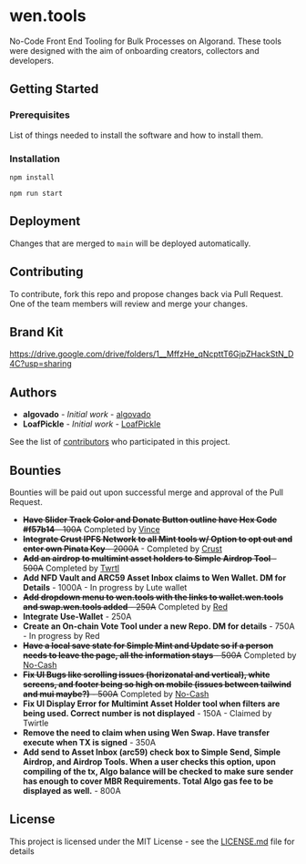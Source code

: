 # wen.tools
No-Code Front End Tooling for Bulk Processes on Algorand. These tools were designed with the aim of onboarding creators, collectors and developers.

## Getting Started


### Prerequisites
List of things needed to install the software and how to install them.


### Installation
  `npm install`

  `npm run start`



## Deployment
Changes that are merged to `main` will be deployed automatically.  


## Contributing
To contribute, fork this repo and propose changes back via Pull Request.  One of the team members will review and merge your changes.  

## Brand Kit
https://drive.google.com/drive/folders/1__MffzHe_qNcpttT6GjpZHackStN_D4C?usp=sharing

## Authors
* **algovado** - *Initial work* - [algovado](https://github.com/algovado)
* **LoafPickle** - *Initial work* - [LoafPickle](https://github.com/LoafPickleWW)

See the list of [contributors](https://github.com/thurstober-digital/evil-tools/contributors) who participated in this project.

## Bounties
Bounties will be paid out upon successful merge and approval of the Pull Request. 

* ~~**Have Slider Track Color and Donate Button outline have Hex Code #f57b14** - 100A~~ Completed by [Vince](https://github.com/vincealvare)
* ~~**Integrate Crust IPFS Network to all Mint tools w/ Option to opt out and enter own Pinata Key** - 2000A~~ - Completed by [Crust](https://github.com/x-wagmi)
* ~~**Add an airdrop to multimint asset holders to Simple Airdrop Tool** - 500A~~ Completed by [Twrtl](https://github.com/twirtle2)
* **Add NFD Vault and ARC59 Asset Inbox claims to Wen Wallet. DM for Details** - 1000A - In progress by Lute wallet
* ~~**Add dropdown menu to wen.tools with the links to wallet.wen.tools and swap.wen.tools added** - 250A~~ Completed by [Red](https://github.com/LoafPickleWW/wen-tools/pulls?q=is%3Apr+author%3Abwmx)
* **Integrate Use-Wallet** - 250A
* **Create an On-chain Vote Tool under a new Repo. DM for details** - 750A - In progress by Red
* ~~**Have a local save state for Simple Mint and Update so if a person needs to leave the page, all the information stays** - 500A~~ Completed by [No-Cash](https://github.com/No-Cash-7970)
* ~~**Fix UI Bugs like scrolling issues (horizonatal and vertical), white screens, and footer being so high on mobile (issues between tailwind and mui maybe?)** - 500A~~ Completed by [No-Cash](https://github.com/No-Cash-7970)
* **Fix UI Display Error for Multimint Asset Holder tool when filters are being used. Correct number is not displayed** - 150A - Claimed by Twirtle
* **Remove the need to claim when using Wen Swap. Have transfer execute when TX is signed** - 350A
* **Add send to Asset Inbox (arc59) check box to Simple Send, Simple Airdrop, and Airdrop Tools. When a user checks this option, upon compiling of the tx, Algo balance will be checked to make sure sender has enough to cover MBR Requirements. Total Algo gas fee to be displayed as well.** - 800A

## License
This project is licensed under the MIT License - see the [LICENSE.md](LICENSE.md) file for details


